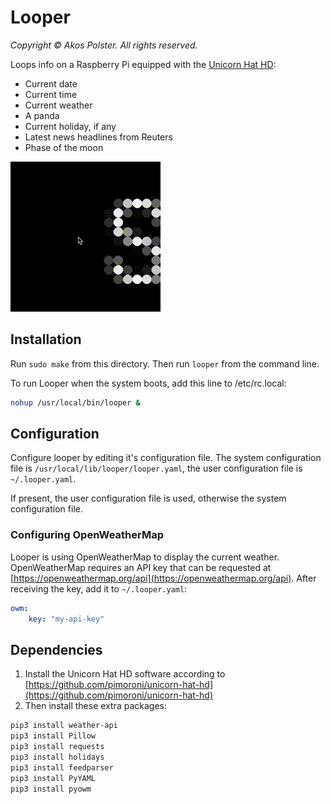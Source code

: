 # Looper

_Copyright &copy; Akos Polster. All rights reserved._

Loops info on a Raspberry Pi equipped with the [Unicorn Hat HD](https://shop.pimoroni.com/products/unicorn-hat-hd):

* Current date
* Current time
* Current weather
* A panda
* Current holiday, if any
* Latest news headlines from Reuters
* Phase of the moon

![alt text](docs/looper.gif "Screen shot")

## Installation

Run ```sudo make``` from this directory. Then run ```looper``` from the command line.

To run Looper when the system boots, add this line to /etc/rc.local:

```sh
nohup /usr/local/bin/looper &
```

## Configuration

Configure looper by editing it's configuration file. The system configuration file is  ```/usr/local/lib/looper/looper.yaml```, the user configuration file is ```~/.looper.yaml```.

If present, the user configuration file is used, otherwise the system configuration file.

### Configuring OpenWeatherMap

Looper is using OpenWeatherMap to display the current weather. OpenWeatherMap requires an API key that can be requested at [https://openweathermap.org/api](https://openweathermap.org/api). After receiving the key, add it to ```~/.looper.yaml```:

```yaml
owm:
    key: "my-api-key"
```

## Dependencies

1. Install the Unicorn Hat HD software according to [https://github.com/pimoroni/unicorn-hat-hd](https://github.com/pimoroni/unicorn-hat-hd)
2. Then install these extra packages:

```sh
pip3 install weather-api
pip3 install Pillow
pip3 install requests
pip3 install holidays
pip3 install feedparser
pip3 install PyYAML
pip3 install pyowm
```
